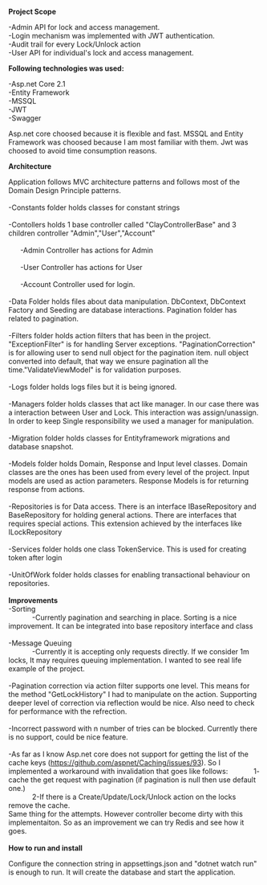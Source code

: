 <b>Project Scope</b>

-Admin API for lock and access management.<br>
-Login mechanism was implemented with JWT authentication.<br>
-Audit trail for every Lock/Unlock action<br>
-User API for individual's lock and access management.<br>

<b>Following technologies was used:</b>

-Asp.net Core 2.1<br>
-Entity Framework<br>
-MSSQL<br>
-JWT<br>
-Swagger<br>

Asp.net core choosed because it is flexible and fast. MSSQL and Entity Framework was choosed because I am most familiar with them. Jwt was choosed to avoid time consumption reasons.<br>

<b>Architecture</b>

Application follows MVC architecture patterns and follows most of the Domain Design Principle patterns.<br><br>
-Constants folder holds classes for constant strings<br><br>
-Contollers holds 1 base controller called "ClayControllerBase" and 3 children controller "Admin","User","Account"<br><br>
&nbsp;&nbsp;&nbsp;&nbsp;&nbsp;&nbsp;-Admin Controller has actions for Admin<br><br>
&nbsp;&nbsp;&nbsp;&nbsp;&nbsp;&nbsp;-User Controller has actions for User<br><br>
&nbsp;&nbsp;&nbsp;&nbsp;&nbsp;&nbsp;-Account Controller used for login.<br><br>
-Data Folder holds files about data manipulation. DbContext, DbContext Factory and Seeding are database interactions. Pagination folder has related to pagination.<br><br>
-Filters folder holds action filters that has been in the project. "ExceptionFilter" is for handling Server exceptions. "PaginationCorrection" is for allowing user to send null object for the pagination item. null object converted into default, that way we ensure pagination all the time."ValidateViewModel" is for validation purposes.<br><br>
-Logs folder holds logs files but it is being ignored.<br><br>
-Managers folder holds classes that act like manager. In our case there was a interaction between User and Lock. This interaction was assign/unassign. In order to keep Single responsibility we used a manager for manipulation.<br><br>
-Migration folder holds classes for Entityframework migrations and database snapshot.<br><br>
-Models folder holds Domain, Response and Input level classes. Domain classes are the ones has been used from every level of the project. Input models are used as action parameters. Response Models is for returning response from actions.<br><br>
-Repositories is for Data access. There is an interface IBaseRepository and BaseRepository for holding general actions. There are interfaces that requires special actions. This extension achieved by the interfaces like ILockRepository<br><br>
-Services folder holds one class TokenService. This is used for creating token after login <br><br>
-UnitOfWork folder holds classes for enabling transactional behaviour on repositories.<br><br>
<b>Improvements</b>
<br>
-Sorting<br>
&nbsp;&nbsp;&nbsp;&nbsp;&nbsp;&nbsp;&nbsp;&nbsp;&nbsp;&nbsp;&nbsp;&nbsp;-Currently pagination and searching in place. Sorting is a nice improvement. It can be integrated into base repository interface and class<br><br>
-Message Queuing <br>
&nbsp;&nbsp;&nbsp;&nbsp;&nbsp;&nbsp;&nbsp;&nbsp;&nbsp;&nbsp;&nbsp;&nbsp;-Currently it is accepting only requests directly. If we consider 1m locks, It may requires queuing implementation. I wanted to see real life example of the project.<br><br>
-Pagination correction via action filter supports one level. This means for the method "GetLockHistory" I had to manipulate on the action. Supporting deeper level of correction via reflection would be nice. Also need to check for performance with the refrection.<br><br>
-Incorrect password with n number of tries can be blocked. Currently there is no support, could be nice feature.<br><br>
-As far as I know Asp.net core does not support for getting the list of the cache keys (https://github.com/aspnet/Caching/issues/93). So I implemented a workaround with invalidation that goes like follows:
  &nbsp;&nbsp;&nbsp;&nbsp;&nbsp;&nbsp;&nbsp;&nbsp;&nbsp;&nbsp;&nbsp;&nbsp;1- cache the get request with pagination (if pagination is null then use default one.)<br>
  &nbsp;&nbsp;&nbsp;&nbsp;&nbsp;&nbsp;&nbsp;&nbsp;&nbsp;&nbsp;&nbsp;&nbsp;2-If there is a Create/Update/Lock/Unlock action on the locks remove the cache.<br>
Same thing for the attempts. However controller become dirty with this implementaiton. So as an improvement we can try Redis and see how it goes.<br><br>
<b>How to run and install</b>

Configure the connection string in appsettings.json and "dotnet watch run" is enough to run.
It will create the database and start the application.<br>
